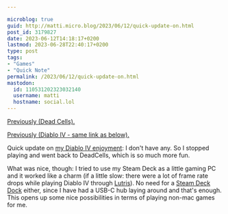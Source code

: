 ```yaml
---

microblog: true
guid: http://matti.micro.blog/2023/06/12/quick-update-on.html
post_id: 3179827
date: 2023-06-12T14:18:17+0200
lastmod: 2023-06-28T22:40:17+0200
type: post
tags:
- "Games"
- "Quick Note"
permalink: /2023/06/12/quick-update-on.html
mastodon:
  id: 110531202323032140
  username: matti
  hostname: social.lol
---
```

[Previously (Dead Cells).](/2022/11/27/if-there-would.html)

[Previously (Diablo IV - same link as below).](/2023/06/11/first-impression-of.html)

Quick update on [my Diablo IV enjoyment](/2023/06/11/first-impression-of.html): I don't have any. So I stopped playing and went back to DeadCells, which is so much more fun.

What was nice, though: I tried to use my Steam Deck as a little gaming PC and it worked like a charm (if a little slow: there were a lot of frame rate drops while playing Diablo IV through [Lutris](https://lutris.net)). No need for a [Steam Deck Dock](https://www.steamdeck.com/en/dock) either, since I have had a USB-C hub laying around and that's enough. This opens up some nice possibilities in terms of playing non-mac games for me.
